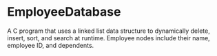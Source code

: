 # EmployeeDatabase
A C program that uses a linked list data structure to dynamically delete, insert, sort, and search at runtime. 
Employee nodes include their name, employee ID, and dependents.
